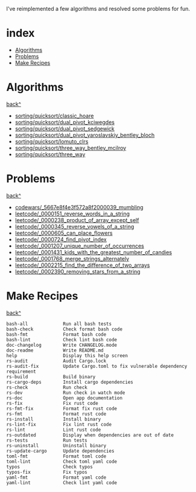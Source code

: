 I've reimplemented a few algorithms and resolved some problems for fun.

# index

  - [Algorithms](#algorithms)
  - [Problems](#problems)
  - [Make Recipes](#make-recipes)

# Algorithms

[back^](#index)

  - [sorting/quicksort/classic_hoare](/algorithms/src/sorting/quicksort/classic_hoare.rs)
  - [sorting/quicksort/dual_pivot_kciwegdes](/algorithms/src/sorting/quicksort/dual_pivot_kciwegdes.rs)
  - [sorting/quicksort/dual_pivot_sedgewick](/algorithms/src/sorting/quicksort/dual_pivot_sedgewick.rs)
  - [sorting/quicksort/dual_pivot_yaroslavskiy_bentley_bloch](/algorithms/src/sorting/quicksort/dual_pivot_yaroslavskiy_bentley_bloch.rs)
  - [sorting/quicksort/lomuto_clrs](/algorithms/src/sorting/quicksort/lomuto_clrs.rs)
  - [sorting/quicksort/three_way_bentley_mcilroy](/algorithms/src/sorting/quicksort/three_way_bentley_mcilroy.rs)
  - [sorting/quicksort/three_way](/algorithms/src/sorting/quicksort/three_way.rs)

# Problems

[back^](#index)

  - [codewars/_5667e8f4e3f572a8f2000039_mumbling](/problems/src/codewars/_5667e8f4e3f572a8f2000039_mumbling.rs)
  - [leetcode/_0000151_reverse_words_in_a_string](/problems/src/leetcode/_0000151_reverse_words_in_a_string.rs)
  - [leetcode/_0000238_product_of_array_except_self](/problems/src/leetcode/_0000238_product_of_array_except_self.rs)
  - [leetcode/_0000345_reverse_vowels_of_a_string](/problems/src/leetcode/_0000345_reverse_vowels_of_a_string.rs)
  - [leetcode/_0000605_can_place_flowers](/problems/src/leetcode/_0000605_can_place_flowers.rs)
  - [leetcode/_0000724_find_pivot_index](/problems/src/leetcode/_0000724_find_pivot_index.rs)
  - [leetcode/_0001207_unique_number_of_occurrences](/problems/src/leetcode/_0001207_unique_number_of_occurrences.rs)
  - [leetcode/_0001431_kids_with_the_greatest_number_of_candies](/problems/src/leetcode/_0001431_kids_with_the_greatest_number_of_candies.rs)
  - [leetcode/_0001768_merge_strings_alternately](/problems/src/leetcode/_0001768_merge_strings_alternately.rs)
  - [leetcode/_0002215_find_the_difference_of_two_arrays](/problems/src/leetcode/_0002215_find_the_difference_of_two_arrays.rs)
  - [leetcode/_0002390_removing_stars_from_a_string](/problems/src/leetcode/_0002390_removing_stars_from_a_string.rs)

# Make Recipes

[back^](#index)

```
bash-all             Run all bash tests
bash-check           Check format bash code
bash-fmt             Format bash code
bash-lint            Check lint bash code
doc-changelog        Write CHANGELOG.mode
doc-readme           Write README.md
help                 Display this help screen
rs-audit             Audit Cargo.lock
rs-audit-fix         Update Cargo.toml to fix vulnerable dependency requirement
rs-build             Build binary
rs-cargo-deps        Install cargo dependencies
rs-check             Run check
rs-dev               Run check in watch mode
rs-doc               Open app documentation
rs-fix               Fix rust code
rs-fmt-fix           Format fix rust code
rs-fmt               Format rust code
rs-install           Install binary
rs-lint-fix          Fix lint rust code
rs-lint              Lint rust code
rs-outdated          Display when dependencies are out of date
rs-tests             Run tests
rs-uninstall         Uninstall binary
rs-update-cargo      Update dependencies
toml-fmt             Format toml code
toml-lint            Check toml yaml code
typos                Check typos
typos-fix            Fix typos
yaml-fmt             Format yaml code
yaml-lint            Check lint yaml code
```
